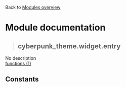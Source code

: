 Back to [Modules overview](https://github.com/pyrustic/cyberpunk-theme/blob/master/docs/modules/README.md)
  
# Module documentation
>## cyberpunk\_theme.widget.entry
No description
<br>
[functions (1)](https://github.com/pyrustic/cyberpunk-theme/blob/master/docs/modules/content/cyberpunk_theme.widget.entry/functions.md)


## Constants
```python

```

